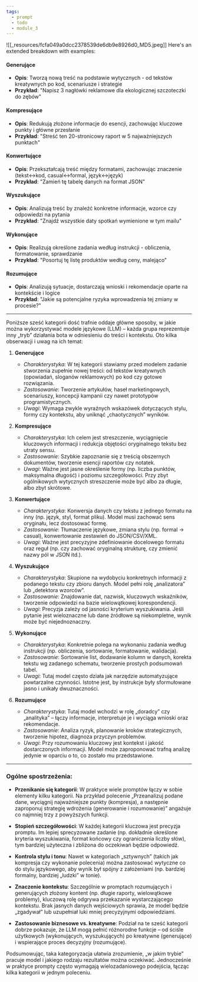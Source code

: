 ```yaml
---
tags:
  - prompt
  - todo
  - module_3
---
```




![[_resources/fcfa049a0dcc2378539de6db9e8926d0_MD5.jpeg]]
Here's an extended breakdown with examples:

#### Generujące
- **Opis**: Tworzą nową treść na podstawie wytycznych - od tekstów kreatywnych po kod, scenariusze i strategie
- **Przykład**: "Napisz 3 nagłówki reklamowe dla ekologicznej szczoteczki do zębów"

#### Kompresujące
- **Opis**: Redukują złożone informacje do esencji, zachowując kluczowe punkty i główne przesłanie
- **Przykład**: "Streść ten 20-stronicowy raport w 5 najważniejszych punktach"

#### Konwertujące
- **Opis**: Przekształcają treść między formatami, zachowując znaczenie (tekst↔kod, casual↔formal, język↔język)
- **Przykład**: "Zamień tę tabelę danych na format JSON"

#### Wyszukujące
- **Opis**: Analizują treść by znaleźć konkretne informacje, wzorce czy odpowiedzi na pytania
- **Przykład**: "Znajdź wszystkie daty spotkań wymienione w tym mailu"

#### Wykonujące
- **Opis**: Realizują określone zadania według instrukcji - obliczenia, formatowanie, sprawdzanie
- **Przykład**: "Posortuj tę listę produktów według ceny, malejąco"

#### Rozumujące
- **Opis**: Analizują sytuacje, dostarczają wnioski i rekomendacje oparte na kontekście i logice
- **Przykład**: "Jakie są potencjalne ryzyka wprowadzenia tej zmiany w procesie?"

----
Poniższe sześć kategorii dość trafnie oddaje główne sposoby, w jakie można wykorzystywać modele językowe (LLM) – każda grupa reprezentuje inny „tryb” działania bota w odniesieniu do treści i kontekstu. Oto kilka obserwacji i uwag na ich temat:

1. **Generujące**
    
    - _Charakterystyka_: W tej kategorii stawiamy przed modelem zadanie stworzenia zupełnie nowej treści: od tekstów kreatywnych (opowiadań, sloganów reklamowych) po kod czy gotowe rozwiązania.
    - _Zastosowanie_: Tworzenie artykułów, haseł marketingowych, scenariuszy, koncepcji kampanii czy nawet prototypów programistycznych.
    - _Uwagi_: Wymaga zwykle wyraźnych wskazówek dotyczących stylu, formy czy kontekstu, aby uniknąć „chaotycznych” wyników.
2. **Kompresujące**
    
    - _Charakterystyka_: Ich celem jest streszczenie, wyciągnięcie kluczowych informacji i redukcja objętości oryginalnego tekstu bez utraty sensu.
    - _Zastosowanie_: Szybkie zapoznanie się z treścią obszernych dokumentów, tworzenie esencji raportów czy notatek.
    - _Uwagi_: Ważne jest jasne określenie formy (np. liczba punktów, maksymalna długość) i poziomu szczegółowości. Przy zbyt ogólnikowych wytycznych streszczenie może być albo za długie, albo zbyt skrótowe.
3. **Konwertujące**
    
    - _Charakterystyka_: Konwersja danych czy tekstu z jednego formatu na inny (np. język, styl, format pliku). Model musi zachować sens oryginału, lecz dostosować formę.
    - _Zastosowanie_: Tłumaczenie językowe, zmiana stylu (np. formal → casual), konwertowanie zestawień do JSON/CSV/XML.
    - _Uwagi_: Ważne jest precyzyjne zdefiniowanie docelowego formatu oraz reguł (np. czy zachować oryginalną strukturę, czy zmienić nazwy pól w JSON itd.).
4. **Wyszukujące**
    
    - _Charakterystyka_: Skupione na wydobyciu konkretnych informacji z podanego tekstu czy zbioru danych. Model pełni rolę „analizatora” lub „detektora wzorców”.
    - _Zastosowanie_: Znajdowanie dat, nazwisk, kluczowych wskaźników, tworzenie odpowiedzi na bazie wielowątkowej korespondencji.
    - _Uwagi_: Precyzja zależy od jasności kryterium wyszukiwania. Jeśli pytanie jest wieloznaczne lub dane źródłowe są niekompletne, wynik może być niejednoznaczny.
5. **Wykonujące**
    
    - _Charakterystyka_: Konkretnie polega na wykonaniu zadania według instrukcji (np. obliczenia, sortowanie, formatowanie, walidacja).
    - _Zastosowanie_: Sortowanie list, dodawanie kolumn w danych, korekta tekstu wg zadanego schematu, tworzenie prostych podsumowań tabel.
    - _Uwagi_: Tutaj model często działa jak narzędzie automatyzujące powtarzalne czynności. Istotne jest, by instrukcje były sformułowane jasno i unikały dwuznaczności.
6. **Rozumujące**
    
    - _Charakterystyka_: Tutaj model wchodzi w rolę „doradcy” czy „analityka” – łączy informacje, interpretuje je i wyciąga wnioski oraz rekomendacje.
    - _Zastosowanie_: Analiza ryzyk, planowanie kroków strategicznych, tworzenie hipotez, diagnoza przyczyn problemów.
    - _Uwagi_: Przy rozumowaniu kluczowy jest kontekst i jakość dostarczonych informacji. Model może zaproponować trafną analizę jedynie w oparciu o to, co zostało mu przedstawione.

---

### Ogólne spostrzeżenia:

- **Przenikanie się kategorii**: W praktyce wiele promptów łączy w sobie elementy kilku kategorii. Na przykład polecenie „Przeanalizuj podane dane, wyciągnij najważniejsze punkty (kompresja), a następnie zaproponuj strategię wdrożenia (generowanie i rozumowanie)” angażuje co najmniej trzy z powyższych funkcji.
    
- **Stopień szczegółowości**: W każdej kategorii kluczowa jest precyzja promptu. Im lepiej sprecyzowane zadanie (np. dokładnie określone kryteria wyszukiwania, format końcowy czy ograniczenia liczby słów), tym bardziej użyteczna i zbliżona do oczekiwań będzie odpowiedź.
    
- **Kontrola stylu i tonu**: Nawet w kategoriach „sztywnych” (takich jak kompresja czy wykonanie polecenia) można zastosować wytyczne co do stylu językowego, aby wynik był spójny z założeniami (np. bardziej formalny, bardziej „ludzki” w tonie).
    
- **Znaczenie kontekstu**: Szczególnie w promptach rozumujących i generujących złożony kontent (np. długie raporty, wielowątkowe problemy), kluczową rolę odgrywa przekazanie wystarczającego kontekstu. Brak jasnych danych wejściowych sprawia, że model będzie „zgadywał” lub uzupełniał luki mniej precyzyjnymi odpowiedziami.
    
- **Zastosowanie biznesowe vs. kreatywne**: Podział na te sześć kategorii dobrze pokazuje, że LLM mogą pełnić różnorodne funkcje – od ściśle użytkowych (wykonujących, wyszukujących) po kreatywne (generujące) i wspierające proces decyzyjny (rozumujące).
    

Podsumowując, taka kategoryzacja ułatwia zrozumienie, „w jakim trybie” pracuje model i jakiego rodzaju rezultatów można oczekiwać. Jednocześnie w praktyce prompty często wymagają wielozadaniowego podejścia, łącząc kilka kategorii w jednym poleceniu.